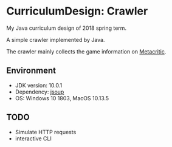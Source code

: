 # CurriculumDesign: Crawler

My Java curriculum design of 2018 spring term.

A simple crawler implemented by Java.

The crawler mainly collects the game information on [Metacritic](http://www.metacritic.com/game).

## Environment

- JDK version: 10.0.1
- Dependency: [jsoup](https://jsoup.org/)
- OS: Windows 10 1803, MacOS 10.13.5

## TODO

- Simulate HTTP requests
- interactive CLI
